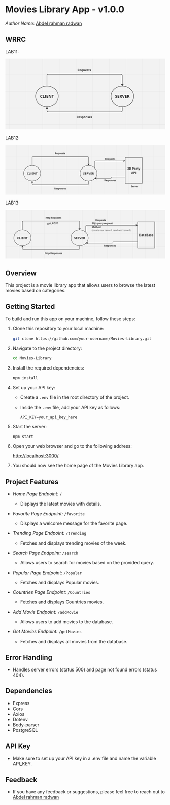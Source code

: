 # Movies Library App - v1.0.0

*Author Name*: [Abdel rahman radwan](https://github.com/Abed1313)

## WRRC
LAB11:

![WRRC(LAB11) Image](lab11.PNG)

LAB12:

![WRRC(LAB12) Image](lap12.PNG)

LAB13:

![WRRC(LAB13) Image](lab13.PNG)


## Overview
This project is a movie library app that allows users to browse the latest movies based on categories.

## Getting Started
To build and run this app on your machine, follow these steps:

1. Clone this repository to your local machine:

    ```bash
    git clone https://github.com/your-username/Movies-Library.git
    ```

2. Navigate to the project directory:

    ```bash
    cd Movies-Library
    ```

3. Install the required dependencies:

    ```bash
    npm install
    ```

4. Set up your API key:

    - Create a `.env` file in the root directory of the project.
    - Inside the `.env` file, add your API key as follows:

      ```plaintext
      API_KEY=your_api_key_here
      ```

5. Start the server:

    ```bash
    npm start
    ```

6. Open your web browser and go to the following address:

    [http://localhost:3000/](http://localhost:3000/)

7. You should now see the home page of the Movies Library app.

## Project Features
- *Home Page Endpoint:* `/`
  - Displays the latest movies with details.
  
- *Favorite Page Endpoint:* `/favorite`
  - Displays a welcome message for the favorite page.
  
- *Trending Page Endpoint:* `/trending`
  - Fetches and displays trending movies of the week.
  
- *Search Page Endpoint:* `/search`
  - Allows users to search for movies based on the provided query.
  
- *Popular Page Endpoint:* `/Popular`
  - Fetches and displays Popular movies.
  
- *Countries Page Endpoint:* `/Countries`
  - Fetches and displays Countries movies.
  
- *Add Movie Endpoint:* `/addMovie`
  - Allows users to add movies to the database.

- *Get Movies Endpoint:* `/getMovies`
  - Fetches and displays all movies from the database.

## Error Handling
- Handles server errors (status 500) and page not found errors (status 404).

## Dependencies
- Express
- Cors
- Axios
- Dotenv
- Body-parser
- PostgreSQL

## API Key
- Make sure to set up your API key in a .env file and name the variable API_KEY.
## Feedback
- If you have any feedback or suggestions, please feel free to reach out to [Abdel rahman radwan](https://github.com/Abed1313)